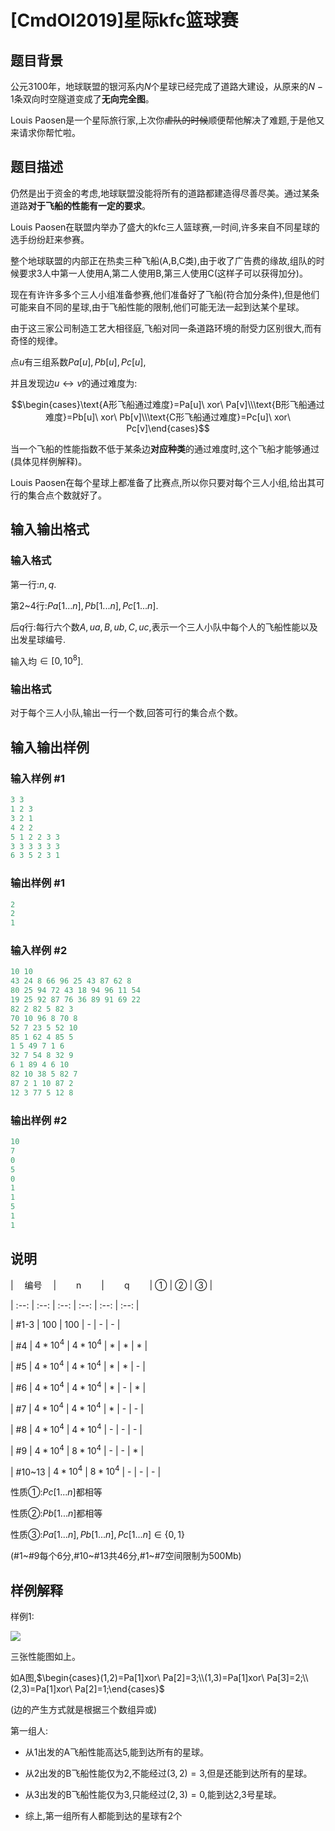 # [CmdOI2019]星际kfc篮球赛

## 题目背景

公元$3100$年，地球联盟的银河系内$N$个星球已经完成了道路大建设，从原来的$N-1$条双向时空隧道变成了**无向完全图**。

Louis Paosen是一个星际旅行家,上次你~~虐队的时候~~顺便帮他解决了难题,于是他又来请求你帮忙啦。

## 题目描述

仍然是出于资金的考虑,地球联盟没能将所有的道路都建造得尽善尽美。通过某条道路**对于飞船的性能有一定的要求**。

Louis Paosen在联盟内举办了盛大的kfc三人篮球赛,一时间,许多来自不同星球的选手纷纷赶来参赛。

整个地球联盟的内部正在热卖三种飞船(A,B,C类),由于收了广告费的缘故,组队的时候要求3人中第一人使用A,第二人使用B,第三人使用C(这样子可以获得加分)。

现在有许许多多个三人小组准备参赛,他们准备好了飞船(符合加分条件),但是他们可能来自不同的星球,由于飞船性能的限制,他们可能无法一起到达某个星球。

由于这三家公司制造工艺大相径庭,飞船对同一条道路环境的耐受力区别很大,而有奇怪的规律。

点$u$有三组系数$Pa[u],Pb[u],Pc[u]$,

并且发现边$u\leftrightarrow v$的通过难度为:

$$\begin{cases}\text{A形飞船通过难度}=Pa[u]\ xor\ Pa[v]\\\text{B形飞船通过难度}=Pb[u]\ xor\ Pb[v]\\\text{C形飞船通过难度}=Pc[u]\ xor\ Pc[v]\end{cases}$$

当一个飞船的性能指数不低于某条边**对应种类**的通过难度时,这个飞船才能够通过(具体见样例解释)。

Louis Paosen在每个星球上都准备了比赛点,所以你只要对每个三人小组,给出其可行的集合点个数就好了。

## 输入输出格式

### 输入格式

第一行:$n,q$.

第2~4行:$Pa[1...n],Pb[1...n],Pc[1...n]$.

后$q$行:每行六个数$A,ua,B,ub,C,uc$,表示一个三人小队中每个人的飞船性能以及出发星球编号.

输入均$∈[0,10^8]$.

### 输出格式

对于每个三人小队,输出一行一个数,回答可行的集合点个数。

## 输入输出样例

### 输入样例 #1

```cpp
3 3
1 2 3
3 2 1
4 2 2
5 1 2 2 3 3
3 3 3 3 3 3
6 3 5 2 3 1
```


### 输出样例 #1

```cpp
2
2
1
```


### 输入样例 #2

```cpp
10 10
43 24 8 66 96 25 43 87 62 8 
80 25 94 72 43 18 94 96 11 54 
19 25 92 87 76 36 89 91 69 22 
82 2 82 5 82 3
70 10 96 8 70 8
52 7 23 5 52 10
85 1 62 4 85 5
1 5 49 7 1 6
32 7 54 8 32 9
6 1 89 4 6 10
82 10 38 5 82 7
87 2 1 10 87 2
12 3 77 5 12 8
```


### 输出样例 #2

```cpp
10
7
0
5
0
1
1
5
1
1
```


## 说明

| 　编号　 | 　　n　　 | 　　q　　 | ① | ② | ③ |

| :--: | :--: | :--: | :--: | :--: | :--: |

| #1-3 | $100$ | $100$ | - | - | - |

| #4 | $4*10^4$ | $4*10^4$ | * | * | * |

| #5 | $4*10^4$ | $4*10^4$ | * | * | - |

| #6 | $4*10^4$ | $4*10^4$ | * | - | * |

| #7 | $4*10^4$ | $4*10^4$ | * | - | - |

| #8 | $4*10^4$ | $4*10^4$ | - | - | - |

| #9 | $4*10^4$ | $8*10^4$ | - | - | * |

| #10~13 | $4*10^4$ | $8*10^4$ | - | - | - |

性质①:$Pc[1...n]$都相等

性质②:$Pb[1...n]$都相等

性质③:$Pa[1...n],Pb[1...n],Pc[1...n]∈\{0,1\}$

(#1~#9每个6分,#10~#13共46分,#1~#7空间限制为500Mb)

## 样例解释

样例1:

![](https://cdn.luogu.com.cn/upload/pic/59648.png)

三张性能图如上。

如A图,$\begin{cases}(1,2)=Pa[1]xor\ Pa[2]=3;\\(1,3)=Pa[1]xor\ Pa[3]=2;\\(2,3)=Pa[1]xor\ Pa[2]=1;\end{cases}$

(边的产生方式就是根据三个数组异或)

第一组人:

- 从1出发的A飞船性能高达5,能到达所有的星球。

- 从2出发的B飞船性能仅为2,不能经过$(3,2)=3$,但是还能到达所有的星球。

- 从3出发的B飞船性能仅为3,只能经过$(2,3)=0$,能到达2,3号星球。

- 综上,第一组所有人都能到达的星球有2个

